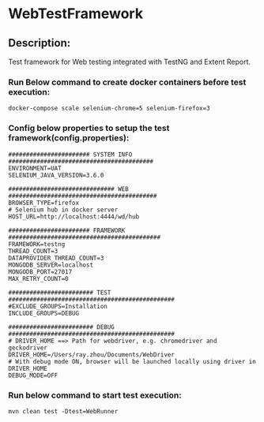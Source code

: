 # WebTestFramework

## Description:
Test framework for Web testing integrated with TestNG and Extent Report.

### Run Below command to create docker containers before test execution:
```
docker-compose scale selenium-chrome=5 selenium-firefox=3
```

### Config below properties to setup the test framework(config.properties):
```
####################### SYSTEM INFO #########################################
ENVIRONMENT=UAT
SELENIUM_JAVA_VERSION=3.6.0

############################## WEB ##########################################
BROWSER_TYPE=firefox
# Selenium hub in docker server
HOST_URL=http://localhost:4444/wd/hub

####################### FRAMEWORK ###########################################
FRAMEWORK=testng
THREAD_COUNT=3
DATAPROVIDER_THREAD_COUNT=3
MONGODB_SERVER=localhost
MONGODB_PORT=27017
MAX_RETRY_COUNT=0

######################## TEST ###############################################
#EXCLUDE_GROUPS=Installation
INCLUDE_GROUPS=DEBUG

######################## DEBUG ###############################################
# DRIVER_HOME ==> Path for webdriver, e.g. chromedriver and geckodriver
DRIVER_HOME=/Users/ray.zhou/Documents/WebDriver
# With debug mode ON, browser will be launched locally using driver in DRIVER_HOME
DEBUG_MODE=OFF
```

### Run below command to start test execution:
```
mvn clean test -Dtest=WebRunner
```
